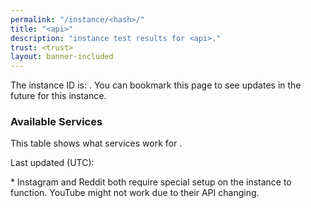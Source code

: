 ```yaml
---
permalink: "/instance/<hash>/"
title: "<api>"
description: "instance test results for <api>."
trust: <trust>
layout: banner-included
---
```

The instance ID is: <code><hash></code>. You can bookmark this page to see updates in the future for this instance.

### Available Services
This table shows what services work for <code><api></code>. <frontend>

Last updated (UTC): <time>

<scores>

\* Instagram and Reddit both require special setup on the instance to function. YouTube might not work due to their API changing.